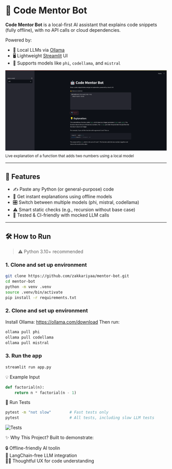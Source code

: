 # 🤖 Code Mentor Bot

**Code Mentor Bot** is a local-first AI assistant that explains code snippets (fully offline), with no API calls or cloud dependencies.

Powered by:
- 🧠 Local LLMs via [Ollama](https://ollama.com/)
- 🖥️ Lightweight [Streamlit](https://streamlit.io/) UI
- 🧰 Supports models like `phi`, `codellama`, and `mistral`

![demo-gif](https://github.com/zakkariyaa/mentor-bot/blob/main/mentor-bot.png)  
<sub>Live explanation of a function that adds two numbers using a local model</sub>

---

## 🚀 Features

- ✍️ Paste any Python (or general-purpose) code
- 🤖 Get instant explanations using offline models
- 🎛️ Switch between multiple models (phi, mistral, codellama)
- ⚠️ Smart static checks (e.g., recursion without base case)
- 🧪 Tested & CI-friendly with mocked LLM calls

---

## 🛠️ How to Run

> ⚠️ Python 3.10+ recommended

### 1. Clone and set up environment

```bash
git clone https://github.com/zakkariyaa/mentor-bot.git
cd mentor-bot
python -m venv .venv
source .venv/bin/activate
pip install -r requirements.txt
```

### 2. Clone and set up environment
Install Ollama: https://ollama.com/download
Then run:

```bash
ollama pull phi
ollama pull codellama
ollama pull mistral
```

### 3. Run the app
```bash
streamlit run app.py
```
💡 Example Input
```python
def factorial(n):
    return n * factorial(n - 1)
```

🧪 Run Tests
```bash
pytest -m "not slow"        # Fast tests only
pytest                      # All tests, including slow LLM tests
```
![Tests](https://github.com/zakkariyaa/mentor-bot/actions/workflows/ci.yml/badge.svg)

✨ Why This Project?
Built to demonstrate:

🔒 Offline-friendly AI toolin <br />
🧠 LangChain-free LLM integration <br />
🧑‍💻 Thoughtful UX for code understanding <br />
